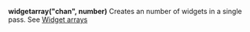 **widgetarray("chan", number)** Creates an number of widgets in a single pass. See [Widget arrays](./widget_arrays.md)